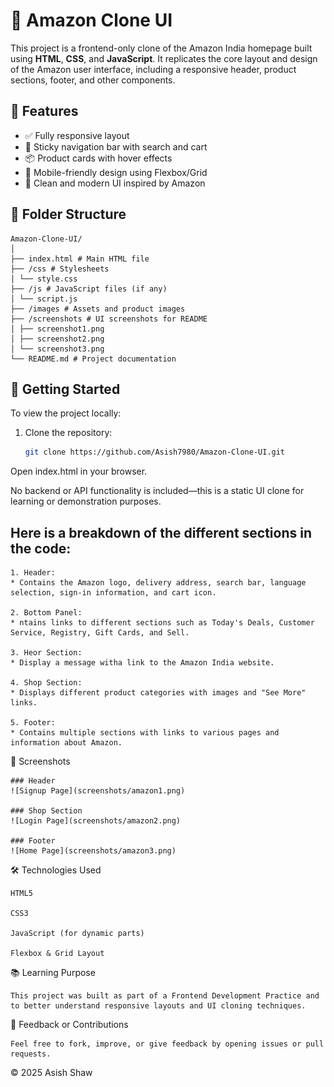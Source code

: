 # 🛒 Amazon Clone UI

This project is a frontend-only clone of the Amazon India homepage built using **HTML**, **CSS**, and **JavaScript**. It replicates the core layout and design of the Amazon user interface, including a responsive header, product sections, footer, and other components.

## 🔧 Features

- ✅ Fully responsive layout
- 🧭 Sticky navigation bar with search and cart
- 📦 Product cards with hover effects
- 📱 Mobile-friendly design using Flexbox/Grid
- 🎨 Clean and modern UI inspired by Amazon

## 📁 Folder Structure
```
Amazon-Clone-UI/
│
├── index.html # Main HTML file
├── /css # Stylesheets
│ └── style.css
├── /js # JavaScript files (if any)
│ └── script.js
├── /images # Assets and product images
├── /screenshots # UI screenshots for README
│ ├── screenshot1.png
│ ├── screenshot2.png
│ └── screenshot3.png
└── README.md # Project documentation
```
## 🚀 Getting Started

To view the project locally:

1. Clone the repository:
   ```bash
   git clone https://github.com/Asish7980/Amazon-Clone-UI.git
Open index.html in your browser.

No backend or API functionality is included—this is a static UI clone for learning or demonstration purposes.

## Here is a breakdown of the different sections in the code:
```
1. Header:
* Contains the Amazon logo, delivery address, search bar, language selection, sign-in information, and cart icon.

2. Bottom Panel:
* ntains links to different sections such as Today's Deals, Customer Service, Registry, Gift Cards, and Sell.

3. Heor Section:
* Display a message witha link to the Amazon India website.

4. Shop Section:
* Displays different product categories with images and "See More" links.

5. Footer:
* Contains multiple sections with links to various pages and information about Amazon.
```
📸 Screenshots
```
### Header
![Signup Page](screenshots/amazon1.png)

### Shop Section
![Login Page](screenshots/amazon2.png)

### Footer
![Home Page](screenshots/amazon3.png)

```
🛠️ Technologies Used
```
HTML5

CSS3

JavaScript (for dynamic parts)

Flexbox & Grid Layout
```
📚 Learning Purpose
```
This project was built as part of a Frontend Development Practice and to better understand responsive layouts and UI cloning techniques.
```
📩 Feedback or Contributions
```
Feel free to fork, improve, or give feedback by opening issues or pull requests.
```
© 2025 Asish Shaw
